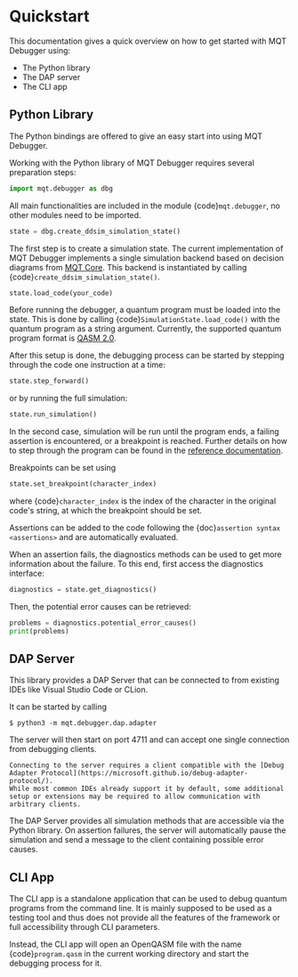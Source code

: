 # Quickstart

This documentation gives a quick overview on how to get started with MQT Debugger using:

- The Python library
- The DAP server
- The CLI app

## Python Library

The Python bindings are offered to give an easy start into using MQT Debugger.

Working with the Python library of MQT Debugger requires several preparation steps:

```python
import mqt.debugger as dbg
```

All main functionalities are included in the module {code}`mqt.debugger`, no other modules need to be imported.

```python
state = dbg.create_ddsim_simulation_state()
```

The first step is to create a simulation state. The current implementation of MQT Debugger implements a single simulation backend based on
decision diagrams from [MQT Core](https://github.com/munich-quantum-toolkit/core). This backend is instantiated by calling {code}`create_ddsim_simulation_state()`.

```python
state.load_code(your_code)
```

Before running the debugger, a quantum program must be loaded into the state. This is done by calling {code}`SimulationState.load_code()` with the quantum program as a string argument.
Currently, the supported quantum program format is [QASM 2.0](https://arxiv.org/abs/1707.03429).

After this setup is done, the debugging process can be started by stepping through the code one instruction at a time:

```python
state.step_forward()
```

or by running the full simulation:

```python
state.run_simulation()
```

In the second case, simulation will be run until the program ends, a failing assertion is encountered, or a breakpoint is reached.
Further details on how to step through the program can be found in the [reference documentation](library/Library.md).

Breakpoints can be set using

```python
state.set_breakpoint(character_index)
```

where {code}`character_index` is the index of the character in the original code's string, at which the breakpoint should be set.

Assertions can be added to the code following the {doc}`assertion syntax <assertions>` and are automatically evaluated.

When an assertion fails, the diagnostics methods can be used to get more information about the failure. To this end, first access the diagnostics interface:

```python
diagnostics = state.get_diagnostics()
```

Then, the potential error causes can be retrieved:

```python
problems = diagnostics.potential_error_causes()
print(problems)
```

## DAP Server

This library provides a DAP Server that can be connected to from existing IDEs like Visual Studio Code or CLion.

It can be started by calling

```console
$ python3 -m mqt.debugger.dap.adapter
```

The server will then start on port 4711 and can accept one single connection from debugging clients.

```{note}
Connecting to the server requires a client compatible with the [Debug Adapter Protocol](https://microsoft.github.io/debug-adapter-protocol/).
While most common IDEs already support it by default, some additional setup or extensions may be required to allow communication with arbitrary clients.
```

The DAP Server provides all simulation methods that are accessible via the Python library.
On assertion failures, the server will automatically pause the simulation and send a message to the client containing possible error causes.

## CLI App

The CLI app is a standalone application that can be used to debug quantum programs from the command line. It is mainly supposed to be used as a testing tool
and thus does not provide all the features of the framework or full accessibility through CLI parameters.

Instead, the CLI app will open an OpenQASM file with the name {code}`program.qasm` in the current working directory and start the debugging process for it.
